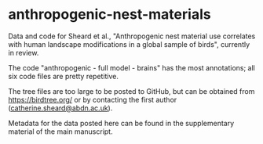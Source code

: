 # anthropogenic-nest-materials

Data and code for Sheard et al., "Anthropogenic nest material use correlates with human landscape modifications in a global sample of birds", currently in review.

The code "anthropogenic - full model - brains" has the most annotations; all six code files are pretty repetitive.

The tree files are too large to be posted to GitHub, but can be obtained from https://birdtree.org/ or by contacting the first author (catherine.sheard@abdn.ac.uk).

Metadata for the data posted here can be found in the supplementary material of the main manuscript.
